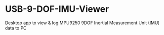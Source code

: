 # USB-9-DOF-IMU-Viewer
Desktop app to view &amp; log MPU9250 9DOF Inertial Measurement Unit (IMU) data to PC
